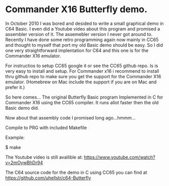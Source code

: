 # Commander X16 Butterfly demo.

In October 2010 I was bored and desided to write a small graphical demo in C64 Basic.
I even did a Youtube video about this program and promised a assembler version of it.
The assemebler version I never got around to. Recently I have done some retro programming
again now mainly in CC65 and thought to myself that port my old Basic demo should be
easy. So I did one very straightforward implentation for C64 and this one is for the
Commander X16 emulator.

For instructios to setup CC65 google it or see the CC65 github repo.
Is is very easy to install and setup. For Commander x16 i recommend to
install thru github repo to make sure you get the support for the
Commander X16 emulator. (Homebrew on Mac include the support if you
are on Mac and prefer it.)

So here comes...
The original Butterfly Basic program 
Implemented in C for Commander X16 using the CC65 compiler.
It runs allot faster then the old Basic demo did.

Now about that assembly code I promised long ago...hmmm...

Compile to PRG with included Makefile

Example:

$ make

The Youtube video is still availible at:
https://www.youtube.com/watch?v=2mOywBhDr94

The C64 source code for the demo in C using CC65 you can find at
https://github.com/uhellstr/c64-Butterfly


